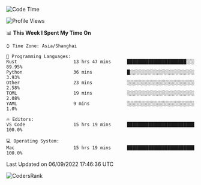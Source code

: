 <!--START_SECTION:waka-->
![Code Time](http://img.shields.io/badge/Code%20Time-1%2C676%20hrs%208%20mins-blue)

![Profile Views](http://img.shields.io/badge/Profile%20Views-12-blue)

📊 **This Week I Spent My Time On** 

```text
⌚︎ Time Zone: Asia/Shanghai

💬 Programming Languages: 
Rust                     13 hrs 47 mins      ██████████████████████░░░   89.95% 
Python                   36 mins             █░░░░░░░░░░░░░░░░░░░░░░░░   3.93% 
Other                    23 mins             ░░░░░░░░░░░░░░░░░░░░░░░░░   2.58% 
TOML                     19 mins             ░░░░░░░░░░░░░░░░░░░░░░░░░   2.08% 
YAML                     9 mins              ░░░░░░░░░░░░░░░░░░░░░░░░░   1.0%

🔥 Editors: 
VS Code                  15 hrs 19 mins      █████████████████████████   100.0%

💻 Operating System: 
Mac                      15 hrs 19 mins      █████████████████████████   100.0%

```


 Last Updated on 06/09/2022 17:46:36 UTC
<!--END_SECTION:waka-->

![CodersRank](https://cr-skills-chart-widget.azurewebsites.net/api/api?username=BugenZhao&padding=16&tooltip=true&branding=false&sort-by-score=true&skills=Rust%2C%20Swift%2C%20C%2C%20TypeScript%2C%20Java%2C%20Go%2C%20Dart%2C%20C%2B%2B%2C%20Python%2C%20Assembly%2C%20Shell%2C%20Kotlin)
